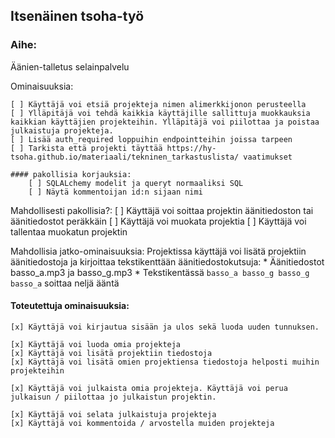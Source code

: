 ## Itsenäinen tsoha-työ

### Aihe:

Äänien-talletus selainpalvelu

Ominaisuuksia:

	[ ] Käyttäjä voi etsiä projekteja nimen alimerkkijonon perusteella
	[ ] Ylläpitäjä voi tehdä kaikkia käyttäjille sallittuja muokkauksia kaikkian käyttäjien projekteihin. Ylläpitäjä voi piilottaa ja poistaa julkaistuja projekteja.
	[ ] Lisää auth_required loppuihin endpointteihin joissa tarpeen
	[ ] Tarkista että projekti täyttää https://hy-tsoha.github.io/materiaali/tekninen_tarkastuslista/ vaatimukset

	#### pakollisia korjauksia:
		[ ] SQLALchemy modelit ja queryt normaaliksi SQL
		[ ] Näytä kommentoijan id:n sijaan nimi


Mahdollisesti pakollisia?:
	[ ] Käyttäjä voi soittaa projektin äänitiedoston tai äänitiedostot peräkkäin
	[ ] Käyttäjä voi muokata projektia
	[ ] Käyttäjä voi tallentaa muokatun projektin


Mahdollisia jatko-ominaisuuksia:
	Projektissa käyttäjä voi lisätä projektiin äänitiedostoja ja kirjoittaa tekstikenttään äänitiedostokutsuja:
		* Äänitiedostot basso_a.mp3 ja basso_g.mp3
		* Tekstikentässä `basso_a basso_g basso_g basso_a` soittaa neljä ääntä

#### Toteutettuja ominaisuuksia:
	[x] Käyttäjä voi kirjautua sisään ja ulos sekä luoda uuden tunnuksen.
	
	[x] Käyttäjä voi luoda omia projekteja
	[x] Käyttäjä voi lisätä projektiin tiedostoja
	[x] Käyttäjä voi lisätä omien projektiensa tiedostoja helposti muihin projekteihin
	
	[x] Käyttäjä voi julkaista omia projekteja. Käyttäjä voi perua julkaisun / piilottaa jo julkaistun projektin.

	[x] Käyttäjä voi selata julkaistuja projekteja
	[x] Käyttäjä voi kommentoida / arvostella muiden projekteja


